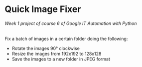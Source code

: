 # Quick Image Fixer
###### Week 1 project of course 6 of Google IT Automation with Python

Fix a batch of images in a certain folder doing the following:
- Rotate the images 90° clockwise
- Resize the images from 192x192 to 128x128
- Save the images to a new folder in JPEG format
